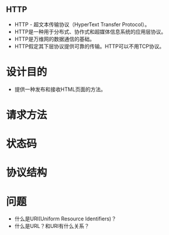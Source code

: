 HTTP
---

* HTTP - 超文本传输协议（HyperText Transfer Protocol）。
* HTTP是一种用于分布式、协作式和超媒体信息系统的应用层协议。
* HTTP是万维网的数据通信的基础。
* HTTP假定其下层协议提供可靠的传输。HTTP可以不用TCP协议。

# 设计目的
* 提供一种发布和接收HTML页面的方法。

# 请求方法

# 状态码

# 协议结构

# 问题
* 什么是URI(Uniform Resource Identifiers)？
* 什么是URL？和URI有什么关系？